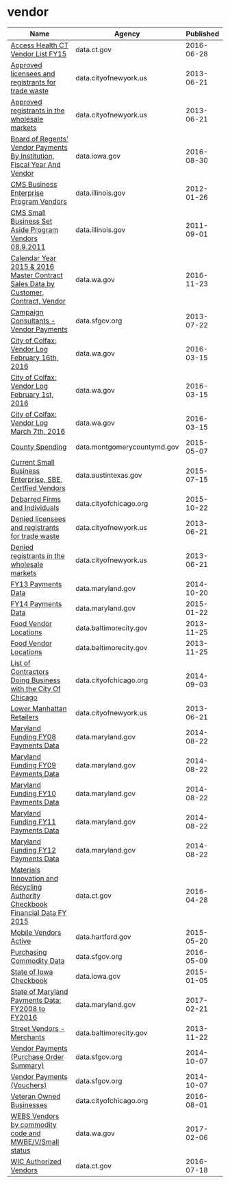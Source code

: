 # vendor

Name | Agency | Published
---- | ---- | ---------
[Access Health CT Vendor List FY15](../datasets/j539-62a8.md) | data.ct.gov | 2016-06-28
[Approved licensees and registrants for trade waste](../datasets/tphb-2tdm.md) | data.cityofnewyork.us | 2013-06-21
[Approved registrants in the wholesale markets](../datasets/sapz-4gsi.md) | data.cityofnewyork.us | 2013-06-21
[Board of Regents' Vendor Payments By Institution, Fiscal Year And Vendor](../datasets/y3id-d73d.md) | data.iowa.gov | 2016-08-30
[CMS Business Enterprise Program Vendors](../datasets/8ds9-k45j.md) | data.illinois.gov | 2012-01-26
[CMS Small Business Set Aside Program Vendors 08.9.2011](../datasets/sp57-w96j.md) | data.illinois.gov | 2011-09-01
[Calendar Year 2015 & 2016 Master Contract Sales Data by Customer, Contract, Vendor](../datasets/n8q6-4twj.md) | data.wa.gov | 2016-11-23
[Campaign Consultants - Vendor Payments](../datasets/ewuz-v3y2.md) | data.sfgov.org | 2013-07-22
[City of Colfax: Vendor Log February 16th, 2016](../datasets/5duh-m3h5.md) | data.wa.gov | 2016-03-15
[City of Colfax: Vendor Log February 1st, 2016](../datasets/e573-w2te.md) | data.wa.gov | 2016-03-15
[City of Colfax: Vendor Log March 7th, 2016](../datasets/7m2f-hxab.md) | data.wa.gov | 2016-03-15
[County Spending](../datasets/vpf9-6irq.md) | data.montgomerycountymd.gov | 2015-05-07
[Current Small Business Enterprise, SBE, Certfied Vendors](../datasets/uxwx-55kj.md) | data.austintexas.gov | 2015-07-15
[Debarred Firms and Individuals](../datasets/y93d-d9e3.md) | data.cityofchicago.org | 2015-10-22
[Denied licensees and registrants for trade waste](../datasets/5t7n-dizh.md) | data.cityofnewyork.us | 2013-06-21
[Denied registrants in the wholesale markets](../datasets/35f6-8qd2.md) | data.cityofnewyork.us | 2013-06-21
[FY13 Payments Data](../datasets/v46w-kaxh.md) | data.maryland.gov | 2014-10-20
[FY14 Payments Data](../datasets/8xda-39tn.md) | data.maryland.gov | 2015-01-22
[Food Vendor Locations](../datasets/bqw3-z52q.md) | data.baltimorecity.gov | 2013-11-25
[Food Vendor Locations](../datasets/bqw3-z52q.md) | data.baltimorecity.gov | 2013-11-25
[List of Contractors Doing Business with the City Of Chicago](../datasets/5wd9-d675.md) | data.cityofchicago.org | 2014-09-03
[Lower Manhattan Retailers](../datasets/cw88-qpsr.md) | data.cityofnewyork.us | 2013-06-21
[Maryland Funding FY08 Payments Data](../datasets/s5um-72q3.md) | data.maryland.gov | 2014-08-22
[Maryland Funding FY09 Payments Data](../datasets/6m3w-wpyf.md) | data.maryland.gov | 2014-08-22
[Maryland Funding FY10 Payments Data](../datasets/nzxu-igpz.md) | data.maryland.gov | 2014-08-22
[Maryland Funding FY11 Payments Data](../datasets/na74-jvan.md) | data.maryland.gov | 2014-08-22
[Maryland Funding FY12 Payments Data](../datasets/4we7-9k2i.md) | data.maryland.gov | 2014-08-22
[Materials Innovation and Recycling Authority Checkbook Financial Data FY 2015](../datasets/h9wp-48dh.md) | data.ct.gov | 2016-04-28
[Mobile Vendors Active](../datasets/gab7-hi8g.md) | data.hartford.gov | 2015-05-20
[Purchasing Commodity Data](../datasets/ebsh-uavg.md) | data.sfgov.org | 2016-05-09
[State of Iowa Checkbook](../datasets/cyqb-8ina.md) | data.iowa.gov | 2015-01-05
[State of Maryland Payments Data: FY2008 to FY2016](../datasets/gja3-vy5r.md) | data.maryland.gov | 2017-02-21
[Street Vendors - Merchants](../datasets/uqwn-g6hs.md) | data.baltimorecity.gov | 2013-11-22
[Vendor Payments (Purchase Order Summary)](../datasets/p5r5-fd7g.md) | data.sfgov.org | 2014-10-07
[Vendor Payments (Vouchers)](../datasets/n9pm-xkyq.md) | data.sfgov.org | 2014-10-07
[Veteran Owned Businesses](../datasets/czzw-ymcb.md) | data.cityofchicago.org | 2016-08-01
[WEBS Vendors by commodity code and MWBE/V/Small status](../datasets/3kwi-7zsj.md) | data.wa.gov | 2017-02-06
[WIC Authorized Vendors](../datasets/jk32-cd4i.md) | data.ct.gov | 2016-07-18

